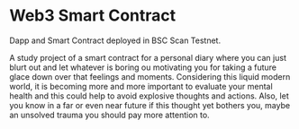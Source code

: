 # Web3 Smart Contract

Dapp and Smart Contract deployed in BSC Scan Testnet.

A study project of a smart contract for a personal diary where you can just blurt out and let whatever is boring ou motivating you for taking a future glace down over that feelings and moments. Considering this liquid modern world, it is becoming more and more important to evaluate your mental health and this could help to avoid explosive thoughts and actions. Also, let you know in a far or even near future if this thought yet bothers you, maybe an unsolved trauma you should pay more attention to. 
